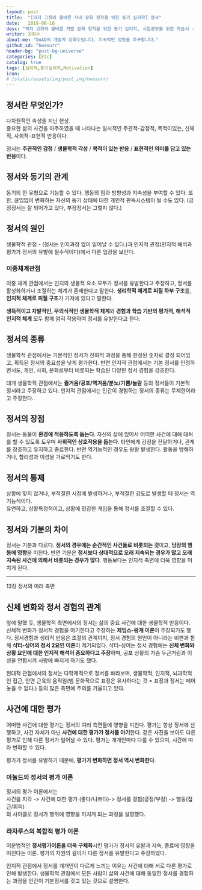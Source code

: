 ```yaml
---
layout: post
title:  "[의지 고취와 올바른 사내 문화 정착을 위한 동기 심리학] 정서"
date:   2019-06-16
desc: "의지 고취와 올바른 개발 문화 정착을 위한 동기 심리학, 시험공부를 위한 자습서 - 정서"
writer: 강화수
about-me: "OnAD의 개발자 강화수입니다. 지속적인 성장을 추구합니다."
github_id: "hwasurr"
header-bg: "post-bg-universe"
categories: [Etc]
catalog: true
tags: [심리학,동기심리학,Motivation]
icon:
# /static/assets/img/post_img/hwasurr/
---
```


## 정서란 무엇인가?

다차원적인 속성을 지닌 현상.  
중요한 삶의 사건을 마주하였을 때 나타나는 일시적인 주관적-감정적, 목적이있는, 신체적, 사회적-표현적 반응이다.

정서는 **주관적인 감정** / **생물학적 각성** / **목적이 있는 반응** / **표현적인 의미를 담고 있는 반응**이다.

## 정서와 동기의 관계

동기의 한 유형으로 기능할 수 있다. 행동의 힘과 방향성과 지속성을 부여할 수 있다. 또한, 끊임없이 변화하는 자신의 동기 상태에 대한 개인적 판독시스템이 될 수도 있다. (긍정정서는 잘 되어가고 있다, 부정정서는 그렇지 않다.)

## 정서의 원인

생물학적 관점 - (정서는 인지과정 없이 일어날 수 있다.)과 인지적 관점(인지적 해석과 평가가 정서의 유발에 필수적이다)에서 다른 입장을 보인다.

### 이중체계관점

이중 체계 관점에서는 인지와 생물적 요소 모두가 정서를 유발한다고 주장하고, 정서를 활성화하거나 조절하는 체계가 존재한다고 말한다. **생리학적 체계로 피질 하부 구조**를, **인지적 체계로 피질 구조**가 기저에 있다고 말한다.

**생득적이고 자발적인, 무의식적인 생물학적 체계**와 **경험과 학습 기반의 평가적, 해석적 인지적 체계** 모두 함께 얽혀 작용하여 정서를 유발한다고 한다.

## 정서의 종류

생물학적 관점에서는 기본적인 정서가 진화적 과정을 통해 한정된 숫자로 결정 되어있고, 획득된 정서의 중요성을 낮게 평가한다. 반면 인지적 관점에서는 기본 정서를 인정하면서도, 개인, 사회, 문화로부터 비롯되는 학습된 다양한 정서 경험을 강조한다.

대개 생물학적 관점에서는 **즐거움/공포/역겨움/분노/기쁨/놀람** 등의 정서들이 기본적 정서라고 주장하고 있다. 인지적 관점에서는 인간이 경험하는 정서의 종류는 무제한이라고 주장한다.

## 정서의 장점

정서는 동물이 **환경에 적응하도록 돕는다**. 자신의 삶에 있어서 어떠한 사건에 대해 대처를 할 수 있도록 도우며 **사회적인 상호작용을 돕는다**. 타인에게 감정을 전달하거나, 관계를 창조하고 유지하고 종료한다. 반면 역기능적인 경우도 왕왕 발생한다. 활동을 방해하거나, 합리성과 이성을 가로막기도 한다.

## 정서의 통제

상황에 맞지 않거나, 부적절한 시점에 발생하거나, 부적절한 강도로 발생할 때 정서는 역기능적이다.  
유연하고, 상황특정적이고, 상황에 민감한 개입을 통해 정서를 조절할 수 있다.

## 정서와 기분의 차이

정서는 기분과 다르다. **정서의 경우에는 순간적인 사건들로 비롯되는 것**이고, **당장의 행동에 영향**을 미친다. 반면 기분은 **정서보다 상대적으로 오래 지속되는 경우가 많고 오래 지속된 사건에 의해서 비롯되는 경우가 많다**. 행동보다는 인지적 측면에 더욱 영향을 미치게 된다.

---
13장 정서의 여러 측면

## 신체 변화와 정서 경험의 관계

앞에 말했 듯, 생물학적 측면에서의 정서는 삶의 중요 사건에 대한 생물학적 반응이다.  
신체적 변화가 정서적 경험을 야기한다고 주장하는 **제임스-랑게 이론**이 주장되기도 했다. 정서경험과 생리적 반응은 조절의 관계이지, 정서 경험의 원인이 아니라는 비판과 함께 **샥터-싱어의 정서 2요인 이론**이 제기되었다.
샥터-싱어는 정서 경험에는 **신체 변화와 상황 요인에 대한 인지적 해석이 중요하다고 주장**하며, 공포 상황의 가슴 두근거림과 이성을 연합시켜 사랑에 빠지게 하기도 했다.  

현대적 관점에서의 정서는 다학제적으로 정서를 바라보며, 생물학적, 인지적, 뇌과학적인 접근, 안면 근육의 움직임(범 문화적으로 표정은 유사하다는 것 = 표정과 정서는 떼어 놓을 수 없다.) 등의 많은 측면에 주의를 기울이고 있다.

## 사건에 대한 평가

어떠한 사건에 대한 평가는 정서의 여러 측면들에 영향을 미친다. 평가는 항상 정서에 선행하고, 사건 자체가 아닌 **사건에 대한 평가가 정서를 야기**한다. 같은 사진을 보아도 다른 평가로 인해 다른 정서가 일어날 수 있다. 평가는 개개인마다 다를 수 있으며, 시간에 따라 변화할 수 있다.

평가가 정서를 유발하기 때문에, **평가가 변화하면 정서 역시 변화한다**.

### 아놀드의 정서의 평가 이론

정서의 평가 이론에서는  
사건을 지각 -> 사건에 대한 평가 (좋다/나쁘다)-> 정서를 경험(긍정/부정) -> 행동(접근/회피)  
의 사이클로 정서가 행위에 영향을 미치게 되는 과정을 설명했다.

### 라자루스의 복합적 평가 이론

이분법적인 **정서평가이론을 더욱 구체화**시킨 평가가 정서의 유발과 지속, 종료에 영향을 미친다는 이론. 평가의 차원의 깊이가 다른 정서를 유발한다고 주장하였다.

인지적 관점에서 정서를 개개인이 다르게 느끼는 이유는 사건에 대해 서로 다른 평가로 인해 발생한다. 생물학적 관점에서 모든 사람이 삶의 사건에 대해 동일한 정서를 경험하는 과정을 인간이 기본정서를 갖고 있는 것으로 설명한다.
